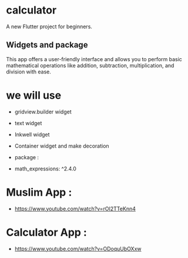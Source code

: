 # calculator

A new Flutter project for beginners.

## Widgets and package

This app offers a user-friendly interface and allows you to perform basic mathematical operations like addition, subtraction, multiplication, and division with ease. 

# we will use 
- gridview.builder widget
- text widget
- Inkwell widget
- Container widget and make decoration 

- package : 
-  math_expressions: ^2.4.0
  
# Muslim App :
- https://www.youtube.com/watch?v=rOI2TTeKnn4
# Calculator App :
- https://www.youtube.com/watch?v=ODoquUbOXxw
